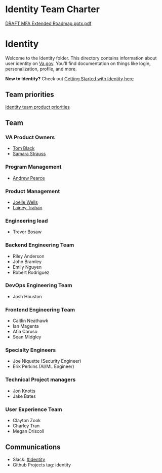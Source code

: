 # Identity Team Charter

[DRAFT MFA Extended Roadmap.pptx.pdf](https://github.com/department-of-veterans-affairs/va.gov-team/files/14591197/DRAFT.MFA.Extended.Roadmap.pptx.pdf)


# Identity

Welcome to the Identity folder. This directory contains information about user identity on [Va.gov](http://va.gov/). You'll find documentation on things like login, personalization, profile, and more.

**New to Identity?** Check out [Getting Started with Identity here](https://github.com/department-of-veterans-affairs/va.gov-team/tree/master/products/identity#get-started-with-identity)

## Team priorities

[Identity team product priorities](https://github.com/department-of-veterans-affairs/va.gov-team/tree/master/products/identity#priorities)


## Team

### VA Product Owners
- [Tom Black](https://dsva.slack.com/team/U04M9MH4LBW)
- [Samara Strauss](https://dsva.slack.com/team/U86GZ009Y)
  
### Program Management
- [Andrew Pearce](https://dsva.slack.com/team/U087T7L4GTB)
  
### Product Management
- [Joelle Wells](https://dsva.slack.com/team/U07K7BHCX0D)
- [Lainey Trahan](https://dsva.slack.com/team/U07Q8PYJNMR)

### Engineering lead
- Trevor Bosaw

### Backend Engineering Team
- Riley Anderson
- John Bramley
- Emily Nguyen
- Robert Rodriguez

### DevOps Engineering Team
- Josh Houston

### Frontend Engineering Team
- Caitlin Neathawk
- Ian Magenta
- Afia Caruso
- Sean Midgley

### Specialty Engineers
- Joe Niquette (Security Engineer)
- Erik Perkins (AI/ML Engineer)

### Technical Project managers
- Jon Knotts
- Jake Bates
  
### User Experience Team
- Clayton Zook
- Charley Tran
- Megan Driscoll

## Communications

- Slack: [#identity](https://dsva.slack.com/archives/C04LFGY2SJK)
- Github Projects tag: identity
